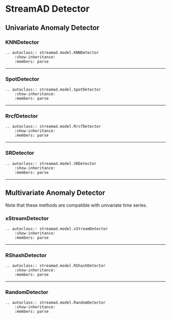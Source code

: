 
# StreamAD Detector


## Univariate Anomaly Detector
### KNNDetector

```{eval-rst}
.. autoclass:: streamad.model.KNNDetector
    :show-inheritance:
    :members: parse
```

----

### SpotDetector

```{eval-rst}
.. autoclass:: streamad.model.SpotDetector
    :show-inheritance:
    :members: parse
```


----


### RrcfDetector

```{eval-rst}
.. autoclass:: streamad.model.RrcfDetector
    :show-inheritance:
    :members: parse
```

----


### SRDetector

```{eval-rst}
.. autoclass:: streamad.model.SRDetector
    :show-inheritance:
    :members: parse
```

----


## Multivariate Anomaly Detector

Note that these methods are compatible with univariate time series.

### xStreamDetector

```{eval-rst}
.. autoclass:: streamad.model.xStreamDetector
    :show-inheritance:
    :members: parse
```

----

### RShashDetector

```{eval-rst}
.. autoclass:: streamad.model.RShashDetector
    :show-inheritance:
    :members: parse
```

----

### RandomDetector

```{eval-rst}
.. autoclass:: streamad.model.RandomDetector
    :show-inheritance:
    :members: parse
```
